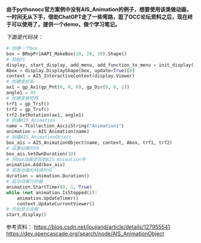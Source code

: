 
**由于pythonocc官方案例中没有AIS_Animation的例子，想要使用该类做动画，一时间无从下手，借助ChatGPT走了一些弯路，逛了OCC论坛资料之后，现在终于可以使用了，提供一个demo，做个学习笔记。**

*下面是代码块：*
```py
# 创建一个box
box = BRepPrimAPI_MakeBox(10, 20, 30).Shape()  
# 初始化
display, start_display, add_menu, add_function_to_menu = init_display()  
Abox = display.DisplayShape(box, update=True)[0] 
context = AIS_InteractiveContext(display.Viewer)  
# 创建坐标系
ax1 = gp_Ax1(gp_Pnt(0, 0, 0), gp_Dir(0, 0, 1))  
angle1 = 45  
# 创建变换矩阵
trf1 = gp_Trsf() 
trf2 = gp_Trsf()  
trf2.SetRotation(ax1, angle1)  
# 创建AIS_Animation
name = TCollection_AsciiString("Animation1")  
animation = AIS_Animation(name) 
# 创建AIS_AnimationObject
box_ais = AIS_AnimationObject(name, context, Abox, trf1, trf2)  
# 设置动画时间
box_ais.SetOwnDuration(10)  
# 将box动画添加到AIS_Animation中
animation.Add(box_ais)  
# 获取动画的持续时间
duration = animation.Duration()  
# 启动动画计时器
animation.StartTimer(0, 1, True)  
while (not animation.IsStopped()):  
    animation.UpdateTimer()  
    context.UpdateCurrentViewer()  
# 开始显示动画
start_display()  
```

参考资料：
https://blog.csdn.net/loujiand/article/details/127955541
https://dev.opencascade.org/search/node/AIS_AnimationObject
